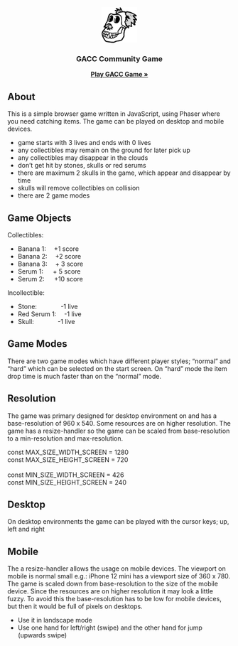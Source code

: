 <div align="center">
  
  <img src="assets/images/skull.png" alt="skull" width="80" height="80">
  
  <h3 align="center">GACC Community Game</h3>
  
  <p align="center">
    <a href="https://b0x182.github.io/GACCgame/"><strong>Play GACC Game »</strong></a>
  </p>
  
</div>


## About 

This is a simple browser game written in JavaScript, using Phaser where you need catching items.
The game can be played on desktop and mobile devices. 

* game starts with 3 lives and ends with 0 lives
* any collectibles may remain on the ground for later pick up
* any collectibles may disappear in the clouds
* don’t get hit by stones, skulls or red serums
* there are maximum 2 skulls in the game, which appear and disappear by time
* skulls will remove collectibles on collision
* there are 2 game modes


## Game Objects

Collectibles: 
* Banana 1:&emsp;	        +1 score
* Banana 2:&emsp;  	      +2 score
* Banana 3:&emsp; 	      + 3 score
* Serum 1:&nbsp;&emsp;		+ 5 score
* Serum 2:&nbsp;&emsp; 		+10 score

Incollectible:
* Stone:&emsp;&nbsp;&nbsp;&emsp;&emsp;	-1 live
* Red Serum 1:&emsp;            -1 live
* Skull:&emsp;&nbsp;&nbsp;&emsp;&emsp; -1 live

## Game Modes

There are two game modes which have different player styles; “normal” and “hard” which can be selected on the start screen. On “hard” mode the item drop time is much faster than on the “normal” mode.


## Resolution

The game was primary designed for desktop environment on and has a base-resolution of 960 x 540. Some resources are on higher resolution. The game has a resize-handler so the game can be scaled from base-resolution to a min-resolution and max-resolution. 

const MAX_SIZE_WIDTH_SCREEN = 1280<br>
const MAX_SIZE_HEIGHT_SCREEN = 720<br>
<br>
const MIN_SIZE_WIDTH_SCREEN = 426<br>
const MIN_SIZE_HEIGHT_SCREEN = 240<br>


## Desktop

On desktop environments the game can be played with the cursor keys; up, left and right


## Mobile 

The a resize-handler allows the usage on mobile devices. The viewport on mobile is normal small e.g.: iPhone 12 mini has a viewport size of 360 x 780. The game is scaled down from base-resolution to the size of the mobile device. Since the resources are on higher resolution it may look a little fuzzy. 
To avoid this the base-resolution has to be low for mobile devices, but then it would be full of pixels on desktops. 
 
* Use it in landscape mode
* Use one hand for left/right (swipe) and the other hand for jump (upwards swipe)

